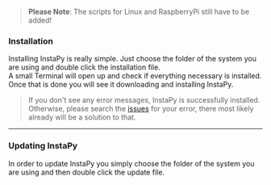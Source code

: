 > **Please Note**: The scripts for Linux and RaspberryPi still have to be added!

### Installation

Installing InstaPy is really simple. Just choose the folder of the system you are using and double click the installation file.   
A small Terminal will open up and check if everything necessary is installed.   
Once that is done you will see it downloading and installing InstaPy. 

> If you don't see any error messages, InstaPy is successfully installed. Otherwise, please search the [issues](https://github.com/timgrossmann/InstaPy/issues) for your error, there most likely already will be a solution to that.


---

### Updating InstaPy

In order to update InstaPy you simply choose the folder of the system you are using and then double click the update file.
